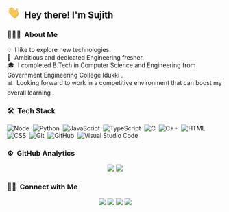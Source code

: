 ## <img src='https://github.com/Code-Suji/Code-Suji/blob/main/gif/Hi.gif' width='30px'> &nbsp;Hey there! I'm Sujith

### 👨🏻‍💻 &nbsp;About Me
💡 &nbsp;I like to explore new technologies.\
🌱 &nbsp;Ambitious and dedicated Engineering fresher.\
🎓 &nbsp;I completed B.Tech in Computer Science and Engineering from Government Engineering College Idukki .\
:bar_chart: &nbsp;Looking forward to work in a competitive environment that can boost my overall learning .


### 🛠 &nbsp;Tech Stack
![Node](https://img.shields.io/badge/-Node-05122A?style=flat&logo=nodedotjs)&nbsp;
![Python](https://img.shields.io/badge/-Python-05122A?style=flat&logo=python)&nbsp;
![JavaScript](https://img.shields.io/badge/-JavaScript-05122A?style=flat&logo=javascript)&nbsp;
![TypeScript](https://img.shields.io/badge/TypeScript-007ACC?style=for-the-badge&logo=typescript&logoColor=white)&nbsp;
![C](https://img.shields.io/badge/-C-05122A?style=flat&logo=C&logoColor=A8B9CC)&nbsp;
![C++](https://img.shields.io/badge/-C++-05122A?style=flat&logo=C%2B%2B&logoColor=00599C)&nbsp;
![HTML](https://img.shields.io/badge/-HTML-05122A?style=flat&logo=HTML5)&nbsp;
![CSS](https://img.shields.io/badge/-CSS-05122A?style=flat&logo=CSS3&logoColor=1572B6)&nbsp;
![Git](https://img.shields.io/badge/-Git-05122A?style=flat&logo=git)&nbsp;
![GitHub](https://img.shields.io/badge/-GitHub-05122A?style=flat&logo=github)&nbsp;
![Visual Studio Code](https://img.shields.io/badge/-Visual%20Studio%20Code-05122A?style=flat&logo=visual-studio-code&logoColor=007ACC)&nbsp;


### ⚙️ &nbsp;GitHub Analytics
<p align="center">
<a href="https://github.com/Code-Suji">
  <img height="180em" src="https://github-readme-stats-eight-theta.vercel.app/api?username=Code-Suji&show_icons=true&theme=algolia&include_all_commits=true&count_private=true"/>
  <img height="180em" src="https://github-readme-stats-eight-theta.vercel.app/api/top-langs/?username=Code-Suji&layout=compact&langs_count=8&theme=algolia"/>
</a>
</p>

### 🤝🏻 &nbsp;Connect with Me

<p align='center'>
<a href="https://linkedin.com/in/sujith-c-s-2a2614171"><img src="https://img.shields.io/badge/-Sujith%20C%20S-0077B5?style=flat&logo=Linkedin&logoColor=white"/></a>
<a href="https://www.instagram.com/_s_c_s._/"><img src="https://img.shields.io/badge/-@_s_c_s._-E4405F?style=flat&logo=Instagram&logoColor=white"/></a>
<a href="https://www.hackerrank.com/Code_Sujith"><img src="https://img.shields.io/badge/-@Code_Sujith-1769FF?style=flat&logo=Hackerrank&logoColor=black"/></a>
<a href="https://www.sololearn.com/profile/3165798"><img src="https://img.shields.io/badge/-Sujith C S-1769FF?style=flat&logo=Sololearn&logoColor=white"/></a>
</p>
